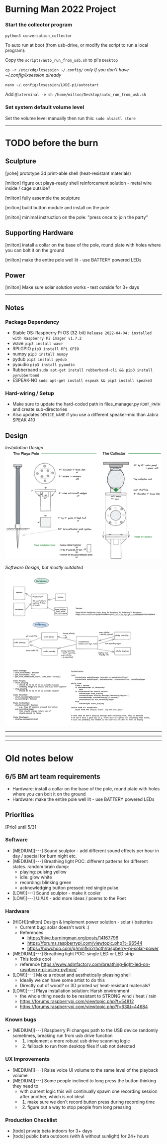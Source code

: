 # Burning Man 2022 Project

### Start the collector program
`python3 conversation_collector`

To auto run at boot (from usb-drive, or modify the script to run a local program):

Copy the `scripts/auto_run_from_usb.sh` to pi's `Desktop`

`cp -r /etc/xdg/lxsession ~/.config/` *only If you don't have ~/.config/lxsession already*

`nano ~/.config/lxsession/LXDE-pi/autostart`

Add `@lxterminal -e sh /home/milton/Desktop/auto_run_from_usb.sh`

### Set system default volume level

Set the volume level manually then run this: `sudo alsactl store`

--------------------------------------------------------
# TODO before the burn

## Sculpture
[yohe] prototype 3d print-able shell (heat-resistant materials)

[milton] figure out playa-ready shell reinforcement solution - metal wire inside / cage outside?

[milton] fully assemble the sculpture

[milton] build button module and install on the pole

[milton] minimal instruction on the pole: "press once to join the party"

## Supporting Hardware
[milton] install a collar on the base of the pole, round plate with holes where you can bolt it on the ground

[milton] make the entire pole well lit - use BATTERY powered LEDs

## Power
[milton] Make sure solar solution works - test outside for 3+ days

--------------------------------------------------------


## Notes

### Package Dependency 
- Stable OS: Raspberry Pi OS (32-bit) `Release 2022-04-04; installed with Raspberry Pi Imager v1.7.2`
- wave `pip3 install wave`
- RPI.GPIO `pip3 install RPi.GPIO`
- numpy `pip3 install numpy`
- pydub `pip3 install pydub`
- pyaudio `pip3 install pyaudio`
- Rubberband `sudo apt-get install rubberband-cli && pip3 install pyrubberband`
- ESPEAK-NG `sudo apt-get install espeak && pip3 install speake3`

### Hard-wiring / Setup
- Make sure to update the hard-coded path in files_manager.py `ROOT_PATH` and create sub-directories
- Also updates `DEVICE_NAME` if you use a different speaker-mic than Jabra SPEAK 410

## Design
*Installation Design*
![hardware_design_diagram](./design/Installation&#32;Hardware&#32;Design&#32;v0.1.png)

*Software Design, but mostly outdated*
![design_diagram](./design/design.png)


--------------------------------------------------------
--------------------------------------------------------
--------------------------------------------------------
# Old notes below

## 6/5 BM art team requirements
- Hardware: install a collar on the base of the pole, round plate with holes where you can bolt it on the ground
- Hardware: make the entire pole well lit - use BATTERY powered LEDs

## Priorities
[Prio] until 5/31

### Software
- [MEDIUM][---] Sound sculptor - add different sound effects per hour in day / special for burn night etc.
- [MEDIUM][---] Breathing light POC: different patterns for different states. random brain dump:
  - playing: pulsing yellow
  - idle: glow white
  - recording: blinking green
  - acknowledging button pressed: red single pulse
- [LOW][---] Sound sculptor - make it cooler
- [LOW][---] UI/UX - add more ideas / poems to the Poet
### Hardware
- [HIGH][milton] Design & implement power solution - solar / batteries
  - Current bug: solar doesn't work :(
  - References
    - https://hive.burningman.org/posts/14167796
    - https://forums.raspberrypi.com/viewtopic.php?t=96544
    - https://howchoo.com/g/mmfkn2rhoth/raspberry-pi-solar-power
- [MEDIUM][---] Breathing light POC: single LED or LED strip
  - This looks cool
  - reference https://www.admfactory.com/breathing-light-led-on-raspberry-pi-using-python/
- [LOW][---] Make a robust and aesthetically pleasing shell
  - Ideally we can have some artist to do this
  - Directly out of wood? or 3D printed w/ heat-resistant materials?
- [LOW][---] Playa installation solution: Harsh environment
  - the whole thing needs to be resistant to STRONG wind / heat / rain
  - https://forums.raspberrypi.com/viewtopic.php?t=54812
  - https://forums.raspberrypi.com/viewtopic.php?f=63&t=44684
### Known bugs
- [MEDIUM][---] Raspberry Pi changes path to the USB device randomly sometimes, breaking run from usb drive function
  - 1) implement a more robust usb drive scanning logic
  - 2) failback to run from desktop files if usb not detected
### UX Improvements
- [MEDIUM][---] Raise voice UI volume to the same level of the playback volume
- [MEDIUM][---] Some people inclined to long press the button thinking they need to
  - with current logic this will continually spawn one recording session after another, which is not ideal
  - 1) make sure we don't record button press during recording time
  - 2) figure out a way to stop people from long pressing
### Production Checklist
- [todo] private beta indoors for 3+ days
- [todo] public beta outdoors (with & without sunlight) for 24+ hours
